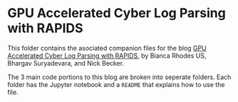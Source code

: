 # GPU Accelerated Cyber Log Parsing with RAPIDS

This folder contains the asociated companion files for the blog [GPU Accelerated Cyber Log Parsing with RAPIDS](https://medium.com/rapids-ai/gpu-accelerated-cyber-log-parsing-with-rapids-10896f57eee9), by Bianca Rhodes US, Bhargav Suryadevara, and Nick Becker.

The 3 main code portions to this blog are broken into seperate folders.  Each folder has the Jupyter notebook and a `README` that explains how to use the file.
